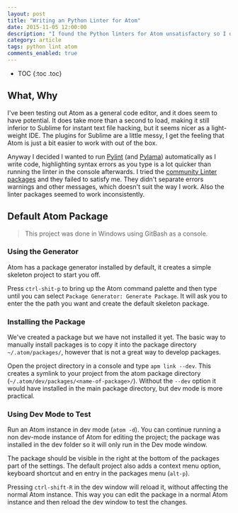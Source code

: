 ```yaml
---
layout: post
title: "Writing an Python Linter for Atom"
date: 2015-11-05 12:00:00
description: "I found the Python linters for Atom unsatisfactory so I decided to create my own. This involved learning to write Atom packages and Coffee-script."
category: article
tags: python lint atom
comments_enabled: true
---
```


* TOC
{:toc .toc}


## What, Why

I've been testing out Atom as a general code editor, and it does seem to have potential.
It does take more than a second to load, making it still inferior to Sublime for instant text file hacking, but it seems nicer as a light-weight IDE.
The plugins for Sublime are a little messy, I get the feeling that Atom is just a bit easier to work with out of the box.

Anyway I decided I wanted to run [Pylint](http://www.pylint.org/) (and [Pylama](https://github.com/klen/pylama)) automatically as I write code, highlighting syntax errors as you type is a lot quicker than running the linter in the console afterwards.
I tried the [community Linter packages](https://github.com/AtomLinter) and they failed to satisfy me.
They didn't separate errors warnings and other messages, which doesn't suit the way I work. Also the linter packages seemed to work inconsistently.  


## Default Atom Package

> This project was done in Windows using GitBash as a console.


### Using the Generator

Atom has a package generator installed by default, it creates a simple skeleton project to start you off.

Press `ctrl-shit-p` to bring up the Atom command palette and then type until you can select `Package Generator: Generate Package`. It will ask you to enter the the path you want and create the default skeleton package.


### Installing the Package

We've created a package but we have not installed it yet.
The basic way to manually install packages is to copy it into the package directory `~/.atom/packages/`, however that is not a great way to develop packages.

Open the project directory in a console and type `apm link --dev`. This creates a symlink to your project from the atom package directory (`~/.atom/dev/packages/<name-of-package>/`). Without the `--dev` option it would have installed in the main package directory, but dev mode is more practical.


### Using Dev Mode to Test

Run an Atom instance in dev mode (`atom -d`). You can continue running a non dev-mode instance of Atom for editing the project; the package was installed in the dev folder so it will only run in the Dev mode window.

The package should be visible in the right at the bottom of the packages part of the settings. The default project also adds a context menu option, keyboard shortcut and en entry in the packages menu (`alt-p`).

Pressing `ctrl-shift-R` in the dev window will reload it, without affecting the normal Atom instance. This way you can edit the package in a normal Atom instance and then reload the dev window to test the changes.
